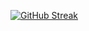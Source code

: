 [![GitHub Streak](https://streak-stats.demolab.com?user=tookhats&theme=ambient-gradient&hide_border=true)](https://git.io/streak-stats)
